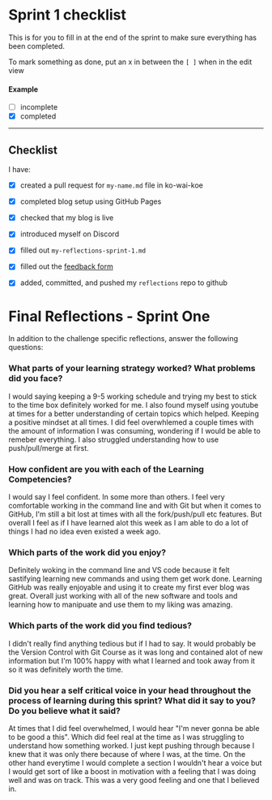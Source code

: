 # Sprint 1 checklist

This is for you to fill in at the end of the sprint to make sure everything has been completed.

To mark something as done, put an x in between the `[ ]` when in the edit view

#### Example
- [ ] incomplete
- [x] completed

---

## Checklist
I have:
- [x] created a pull request for `my-name.md` file in ko-wai-koe
- [x] completed blog setup using GitHub Pages 
- [x] checked that my blog is live
- [x] introduced myself on Discord
- [x] filled out `my-reflections-sprint-1.md`
- [x] filled out the [feedback form](https://docs.google.com/forms/d/e/1FAIpQLSf-V89vyeUWJjQzDAk6bVlP2kyZAFx_3wBtiWTl3J54_QVodQ/viewform)
- [x] added, committed, and pushed my `reflections` repo to github


# Final Reflections - Sprint One 

In addition to the challenge specific reflections, answer the following questions:

### What parts of your learning strategy worked? What problems did you face?

I would saying keeping a 9-5 working schedule and trying my best to stick to the time box definitely worked for me. I also found myself using youtube at times for a better understanding of certain topics which helped. Keeping a positive mindset at all times. I did feel overwhlemed a couple times with the amount of information I was consuming, wondering if I would be able to remeber everything. I also struggled understanding how to use push/pull/merge at first. 
### How confident are you with each of the Learning Competencies?

I would say I feel confident. In some more than others. I feel very comfortable working in the command line and with Git but when it comes to GitHub, I'm still a bit lost at times with all the fork/push/pull etc features. But overall I feel as if I have learned alot this week as I am able to do a lot of things I had no idea even existed a week ago. 

### Which parts of the work did you enjoy?

Definitely woking in the command line and VS code because it felt sastifying learning new commands and using them get work done. Learning GitHub was really enjoyable and using it to create my first ever blog was great. Overall just working with all of the new software and tools and learning how to manipuate and use them to my liking was amazing. 

### Which parts of the work did you find tedious?

I didn't really find anything tedious but if I had to say. It would probably be the Version Control with Git Course as it was long and contained alot of new information but I'm 100% happy with what I learned and took away from it so it was definitely worth the time.

### Did you hear a self critical voice in your head throughout the process of learning during this sprint? What did it say to you? Do you believe what it said?

At times that I did feel overwhelmed, I would hear "I'm never gonna be able to be good a this". Which did feel real at the time as I was struggling to understand how something worked. I just kept pushing through because I knew that it was only there because of where I was, at the time. On the other hand everytime I would complete a section I wouldn't hear a voice but I would get sort of like a boost in motivation with a feeling that I was doing well and was on track. This was a very good feeling and one that I believed in.
